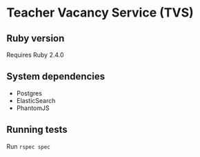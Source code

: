 # Teacher Vacancy Service (TVS)

## Ruby version
Requires Ruby 2.4.0

## System dependencies
- Postgres
- ElasticSearch
- PhantomJS

## Running tests
Run `rspec spec`
